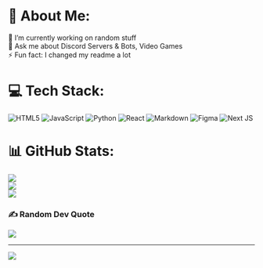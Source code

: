 
# 💫 About Me:
🔭 I’m currently working on random stuff<br>💬 Ask me about Discord Servers & Bots, Video Games <br>⚡ Fun fact: I changed my readme a lot


# 💻 Tech Stack:
![HTML5](https://img.shields.io/badge/html5-%23E34F26.svg?style=for-the-badge&logo=html5&logoColor=white) ![JavaScript](https://img.shields.io/badge/javascript-%23323330.svg?style=for-the-badge&logo=javascript&logoColor=%23F7DF1E) ![Python](https://img.shields.io/badge/python-3670A0?style=for-the-badge&logo=python&logoColor=ffdd54) ![React](https://img.shields.io/badge/react-%2320232a.svg?style=for-the-badge&logo=react&logoColor=%2361DAFB) ![Markdown](https://img.shields.io/badge/markdown-%23000000.svg?style=for-the-badge&logo=markdown&logoColor=white) ![Figma](https://img.shields.io/badge/figma-%23F24E1E.svg?style=for-the-badge&logo=figma&logoColor=white) ![Next JS](https://img.shields.io/badge/Next-black?style=for-the-badge&logo=next.js&logoColor=white)
# 📊 GitHub Stats:
![](https://github-readme-stats.vercel.app/api?username=notarya1000&theme=tokyonight&hide_border=true&include_all_commits=true&count_private=false)<br/>
![](https://github-readme-streak-stats.herokuapp.com/?user=notarya1000&theme=tokyonight&hide_border=true)<br/>
![](https://github-readme-stats.vercel.app/api/top-langs/?username=notarya1000&theme=tokyonight&hide_border=true&include_all_commits=true&count_private=false&layout=compact)

### ✍️ Random Dev Quote
![](https://quotes-github-readme.vercel.app/api?type=horizontal&theme=tokyonight)

---
[![](https://visitcount.itsvg.in/api?id=notarya1000&icon=0&color=9)](https://visitcount.itsvg.in)

<!-- Proudly created with GPRM ( https://gprm.itsvg.in ) -->
